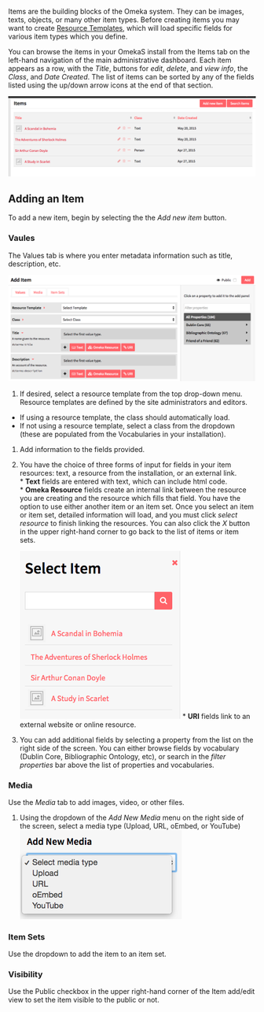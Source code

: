
Items are the building blocks of the Omeka system. They can be images, texts, objects, or many other item types. Before creating items you may want to create [Resource Templates](/ResourceTemplate/), which will load specific fields for various item types which you define.

You can browse the items in your OmekaS install from the Items tab on the left-hand navigation of the main administrative dashboard. Each item appears as a row, with the *Title*, buttons for *edit*, *delete*, and *view info*, the *Class*, and *Date Created*. The list of items can be sorted by any of the fields listed using the up/down arrow icons at the end of that section.  

![Basic view of admin items page, showing a handful of item resources](/content/contentfiles/itemsOS.png)

## Adding an Item

To add a new item, begin by selecting the the _Add new item_ button. 

### Vaules
The Values tab is where you enter metadata information such as title, description, etc.

![Basic view of add items page, with no content entered](/content/contentfiles/AddItem_start.png)

1. If desired, select a resource template from the top drop-down menu. Resource templates are defined by the site administrators and editors.
  * If using a resource template, the class should automatically load.
  * If not using a resource template, select a class from the dropdown (these are populated from the Vocabularies in your installation).
1. Add information to the fields provided.  
  1. You have the choice of three forms of input for fields in your item resources: text, a resource from the installation, or an external link.  
    * **Text** fields are entered with text, which can include html code.  
    * **Omeka Resource** fields create an internal link between the resource you are creating and the resource which fills that field. 
     You have the option to use either another item or an item set. 
     Once you select an item or item set, detailed information will load, and you must click *select resource* to finish linking the resources. You can also click the *X* button in the upper right-hand corner to go back to the list of items or item sets.

      ![Select Item menu with list of items to link in edit item view](/content/contentfiles/AddItem_resource.png)
    * **URI** fields link to an external website or online resource.
1. You can add additional fields by selecting a property from the list on the right side of the screen. You can either browse fields by vocabulary (Dublin Core, Bibliographic Ontology, etc), or search in the *filter properties* bar above the list of properties and vocabularies.

### Media
Use the *Media* tab to add images, video, or other files.
1. Using the dropdown of the *Add New Media* menu on the right side of the screen, select a media type (Upload, URL, oEmbed, or YouTube)
  ![“Add new media” dropdown showing the options](/content/contentfiles/AddItem_media.png)

### Item Sets
Use the dropdown to add the item to an item set.

### Visibility
Use the Public checkbox in the upper right-hand corner of the Item add/edit view to set the item visible to the public or not.


